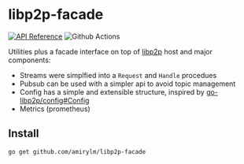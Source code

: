 # libp2p-facade

[![API Reference](
https://camo.githubusercontent.com/915b7be44ada53c290eb157634330494ebe3e30a/68747470733a2f2f676f646f632e6f72672f6769746875622e636f6d2f676f6c616e672f6764646f3f7374617475732e737667
)](https://pkg.go.dev/github.com/amirylm/libp2p-facade?tab=doc)
![Github Actions](https://github.com/amirylm/libp2p-facade/actions/workflows/test.yml/badge.svg?branch=main)

Utilities plus a facade interface on top of 
[libp2p](https://github.com/libp2p/go-libp2p) host and major components:

- Streams were simplfied into a `Request` and `Handle` procedues
- Pubsub can be used with a simpler api to avoid topic management
- Config has a simple and extensible structure, inspired by 
[go-libp2p/config#Config](https://pkg.go.dev/github.com/libp2p/go-libp2p/config#Config)
- Metrics (prometheus)

## Install 

```shell
go get github.com/amirylm/libp2p-facade
```
